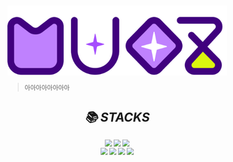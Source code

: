 <p align="center"><img src="assets/images/muoz.png"></img></p>

> 아아아아아아아아

##### <div align=center><h1>📚 STACKS</h1></div>

<div align=center>
    <img src="https://img.shields.io/badge/firebase-FFCA28?style=for-the-badge&logo=firebase&logoColor=white">
    <img src="https://img.shields.io/badge/flutter-02569B?style=for-the-badge&logo=flutter&logoColor=white">
    <img src="https://img.shields.io/badge/github-181717?style=for-the-badge&logo=github&logoColor=white"> 
<br>
    <img src="https://img.shields.io/badge/spotify-1ED760?style=for-the-badge&logo=spotify&logoColor=black">
    <img src="https://img.shields.io/badge/dart-0175C2?style=for-the-badge&logo=dart&logoColor=white">
    <img src="https://img.shields.io/badge/figma-F24E1E?style=for-the-badge&logo=figma&logoColor=white">
    <img src="https://img.shields.io/badge/notion-000000?style=for-the-badge&logo=notion&logoColor=white">
<br>
</div>





    



